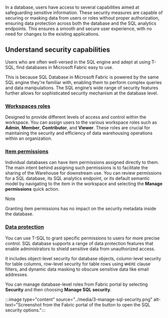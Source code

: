 In a database, users have access to several capabilities aimed at safeguarding sensitive information. These security measures are capable of securing or masking data from users or roles without proper authorization, ensuring data protection across both the database and the SQL analytics endpoints. This ensures a smooth and secure user experience, with no need for changes to the existing applications.

## Understand security capabilities

Users who are often well-versed in the SQL engine and adept at using T-SQL, find databases in Microsoft Fabric easy to use.

This is because SQL Database in Microsoft Fabric is powered by the same SQL engine they're familiar with, enabling them to perform complex queries and data manipulations. The SQL engine’s wide range of security features further allows for sophisticated security mechanism at the database level.

### [**Workspaces roles**](/fabric/data-warehouse/workspace-roles/?azure-portal=true) 

Designed to provide different levels of access and control within the workspace. You can assign users to the various workspace roles such as **Admin**, **Member**, **Contributor**, and **Viewer**. These roles are crucial for maintaining the security and efficiency of data warehousing operations within an organization.

### [**Item permissions**](/fabric/database/sql/share-sql-manage-permission?azure-portal=true) 

Individual databases can have item permissions assigned directly to them. The main intent behind assigning such permissions is to facilitate the sharing of the Warehouse for downstream use. You can review permissions for a SQL database, its SQL analytics endpoint, or its default semantic model by navigating to the item in the workspace and selecting the **Manage permissions** quick action.

> [!NOTE]
> Granting item permissions has no impact on the security metadata inside the database.

### [**Data protection**](/fabric/database/sql/configure-sql-access-controls?azure-portal=true)  

You can use T-SQL to grant specific permissions to users for more precise control. SQL database supports a range of data protection features that enable administrators to shield sensitive data from unauthorized access. 

It includes object-level security for database objects, column-level security for table columns, row-level security for table rows using `WHERE` clause filters, and dynamic data masking to obscure sensitive data like email addresses.

You can manage database-level roles from Fabric portal by selecting **Security** and then choosing **Manage SQL security**.

:::image type="content" source="../media/3-manage-sql-security.png" alt-text="Screenshot from the Fabric portal of the button to open the SQL security options.":::